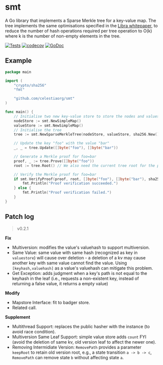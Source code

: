 # smt

A Go library that implements a Sparse Merkle tree for a key-value map. The tree implements the same optimisations specified in the [Libra whitepaper][libra whitepaper], to reduce the number of hash operations required per tree operation to O(k) where k is the number of non-empty elements in the tree.

[![Tests](https://github.com/celestiaorg/smt/actions/workflows/test.yml/badge.svg)](https://github.com/celestiaorg/smt/actions/workflows/test.yml)
[![codecov](https://codecov.io/gh/celestiaorg/smt/branch/master/graph/badge.svg?token=U3GGEDSA94)](https://codecov.io/gh/celestiaorg/smt)
[![GoDoc](https://godoc.org/github.com/celestiaorg/smt?status.svg)](https://godoc.org/github.com/celestiaorg/smt)

## Example

```go
package main

import (
	"crypto/sha256"
	"fmt"

	"github.com/celestiaorg/smt"
)

func main() {
	// Initialise two new key-value store to store the nodes and values of the tree
	nodeStore := smt.NewSimpleMap()
	valueStore := smt.NewSimpleMap()
	// Initialise the tree
	tree := smt.NewSparseMerkleTree(nodeStore, valueStore, sha256.New())

	// Update the key "foo" with the value "bar"
	_, _ = tree.Update([]byte("foo"), []byte("bar"))

	// Generate a Merkle proof for foo=bar
	proof, _ := tree.Prove([]byte("foo"))
	root := tree.Root() // We also need the current tree root for the proof

	// Verify the Merkle proof for foo=bar
	if smt.VerifyProof(proof, root, []byte("foo"), []byte("bar"), sha256.New()) {
		fmt.Println("Proof verification succeeded.")
	} else {
		fmt.Println("Proof verification failed.")
	}
}
```

[libra whitepaper]: https://diem-developers-components.netlify.app/papers/the-diem-blockchain/2020-05-26.pdf

## Patch log

> v0.2.1

**Fix**

* Multiversion: modifies the value's valuehash to support multiversion.
* Same Value: same value with same hash (recognized as key in `valuestore`) will cause over deletion - a deletion of a kv may cause another key with same value cannot find the value. Using `[keyhash,valuehash]` as a value's valuehash can mitigate this problem.
* Get Exception: adds judgment when a key's path is not equal to the keyhash in the leaf (i.e., requests a non-existent key, instead of returning a false value, it returns a empty value)

**Modify**

* Mapstore Interface: fit to badger store.
* Related call.

**Supplement**

* Multithread Support: replaces the public hasher with the instance (to avoid race condition).
* Multiversion Same Leaf Support: simple value store adds `count` FYI (avoid the deletion of same kv, old version leaf to affect the newer one).
* Removing Intermidiate Version: `RemovePath` provides a parameter `keepRoot` to retain old version root, e.g., a state transition `a -> b -> c`, `RemovePath` can remove state `b` without affecting state `a`.
